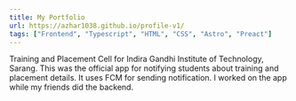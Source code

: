 ```yaml
---
title: My Portfolio
url: https://azhar1038.github.io/profile-v1/
tags: ["Frontend", "Typescript", "HTML", "CSS", "Astro", "Preact"]
---
```


Training and Placement Cell for Indira Gandhi Institute of Technology, Sarang.
This was the official app for notifying students about training and placement details.
It uses FCM for sending notification. I worked on the app while my friends did the backend.
